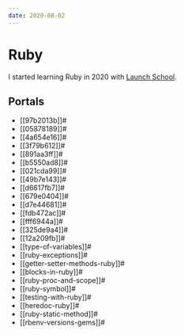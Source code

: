 ```yaml
---
date: 2020-08-02
---
```


# Ruby

I started learning Ruby in 2020 with [Launch
School](https://launchschool.com/).

## Portals

* [[97b2013b]]#
* [[05878189]]#
* [[4a654e16]]#
* [[3f79b612]]#
* [[891aa3ff]]#
* [[b5550ad8]]#
* [[021cda99]]#
* [[49b7e143]]#
* [[d6617fb7]]#
* [[679e0404]]#
* [[d7e44681]]#
* [[fdb472ac]]#
* [[fff6944a]]#
* [[325de9a4]]#
* [[12a209fb]]#
* [[type-of-variables]]#
* [[ruby-exceptions]]#
* [[getter-setter-methods-ruby]]#
* [[blocks-in-ruby]]#
* [[ruby-proc-and-scope]]#
* [[ruby-symbol]]#
* [[testing-with-ruby]]#
* [[heredoc-ruby]]#
* [[ruby-static-method]]#
* [[rbenv-versions-gems]]#
